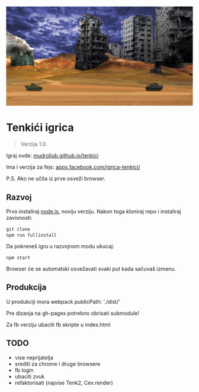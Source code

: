 [![](screen.png)](https://mudroljub.github.io/tenkici/)

# Tenkići igrica
> Verzija 1.0.

Igraj ovde: [mudroljub.github.io/tenkici](https://mudroljub.github.io/tenkici/)

Ima i verzija za fejs: [apps.facebook.com/igrica-tenkici/](https://apps.facebook.com/igrica-tenkici/)

P.S. Ako ne učita iz prve osveži browser.

## Razvoj

Prvo instaliraj [node.js](https://nodejs.org), noviju verziju. Nakon toga kloniraj repo i instaliraj zavisnosti:
```
git clone
npm run fullinstall
```
Da pokreneš igru u razvojnom modu ukucaj:
```
npm start
```
Browser će se automatski osvežavati svaki put kada sačuvaš izmenu.

## Produkcija

U produkciji mora webpack publicPath: './dist/'

Pre dizanja na gh-pages potrebno obrisati submodule!

Za fb verziju ubaciti fb skripte u index.html

## TODO
* vise neprijatelja
* srediti za chrome i druge browsere
* fb login
* ubaciti zvuk
* refaktorisati (najvise Tenk2, Cev.render)
